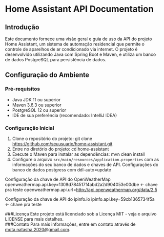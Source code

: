 # Home Assistant API Documentation

## Introdução

Este documento fornece uma visão geral e guia de uso da API do projeto Home Assistant, um sistema de automação residencial que permite o controle de aparelhos de ar condicionado via internet. O projeto é desenvolvido utilizando Java com Spring Boot e Maven, e utiliza um banco de dados PostgreSQL para persistência de dados.

## Configuração do Ambiente

### Pré-requisitos

- Java JDK 11 ou superior
- Maven 3.6.3 ou superior
- PostgreSQL 12 ou superior
- IDE de sua preferência (recomendado: IntelliJ IDEA)

### Configuração Inicial

1. Clone o repositório do projeto:
  git clone https://github.com/seuusuario/home-assistant.git
2. Entre no diretório do projeto:
  cd home-assistant
3. Execute o Maven para instalar as dependências:
  mvn clean install
4. Configure o arquivo `src/main/resources/application.properties` com as informações do seu banco de dados e chaves de API.
   Configurações do banco de dados postgress com ddl-auto=update

  Configuração da chave de API do OpenWeatherMap
  openweathermap.api.key=1308d784517f4abd2a2d904053e00dbe <- chave pra teste
  openweathermap.api.url=http://api.openweathermap.org/data/2.5

  Configuração da chave de API do ipinfo.io
  ipinfo.api.key=59cb1365734f5a <- chave pra teste

###Licença
  Este projeto está licenciado sob a Licença MIT - veja o arquivo LICENSE para mais detalhes.  
###Contato
  Para mais informações, entre em contato através de mota.natasha.2020@gmail.com.
